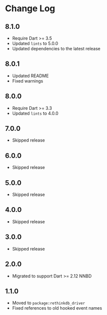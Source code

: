 # Change Log

## 8.1.0

* Require Dart >= 3.5
* Updated `lints` to 5.0.0
* Updated dependencies to the latest release

## 8.0.1

* Updated README
* Fixed warnings

## 8.0.0

* Require Dart >= 3.3
* Updated `lints` to 4.0.0

## 7.0.0

* Skipped release

## 6.0.0

* Skipped release

## 5.0.0

* Skipped release

## 4.0.0

* Skipped release

## 3.0.0

* Skipped release

## 2.0.0

* Migrated to support Dart >= 2.12 NNBD

## 1.1.0

* Moved to `package:rethinkdb_driver`
* Fixed references to old hooked event names
